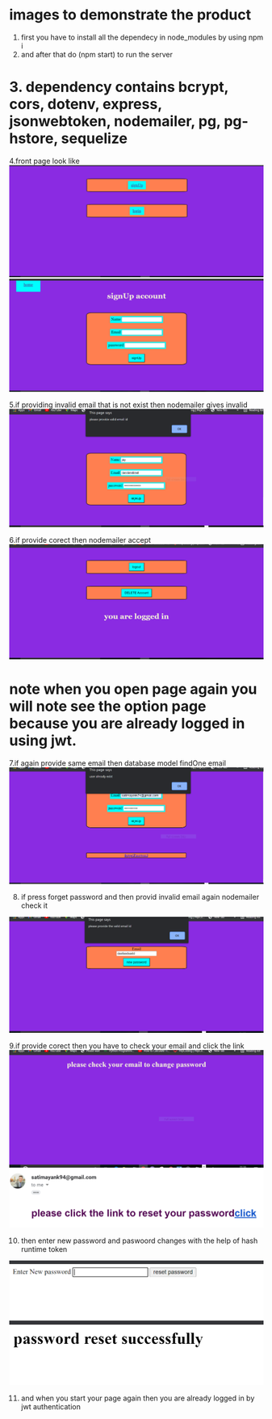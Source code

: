 # images to demonstrate the product
1. first you have to install all the dependecy in node_modules by using npm i
2. and after that do (npm start) to run the server
# 3. dependency contains bcrypt, cors, dotenv, express, jsonwebtoken, nodemailer, pg, pg-hstore, sequelize

4.front page look like
<img src="img/0.1.PNG">
<img src="img/1.PNG">

5.if providing invalid email that is not exist then nodemailer gives invalid
<img src="img/2.PNG">

6.if provide corect then nodemailer accept
<img src="img/3.PNG">

# note when you open page again you will note see the option page because you are already logged in using jwt.
7.if again provide same email then database model findOne email
<img src="img/4.PNG">

8. if press forget password and then provid invalid email again nodemailer check it
<img src="img/5.PNG">

9.if provide corect then you have to check your email and click the link
<img src="img/6.PNG">
<img src="img/7.PNG">

10. then enter new password and paswoord changes with the help of hash runtime token
<img src="img/8.PNG">
<img src="img/9.PNG">

11. and when you start your page again then you are already logged in by jwt authentication
